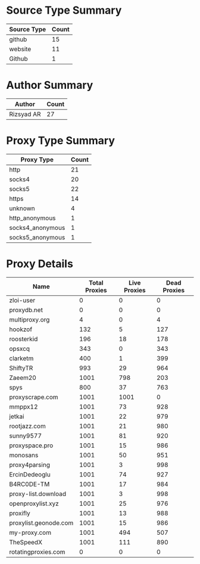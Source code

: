 # Source Type Summary

| Source Type | Count |
|-------------|-------|
| github | 15 |
| website | 11 |
| Github | 1 |


# Author Summary

| Author | Count |
|--------|-------|
| Rizsyad AR | 27 |


# Proxy Type Summary

| Proxy Type | Count |
|------------|-------|
| http | 21 |
| socks4 | 20 |
| socks5 | 22 |
| https | 14 |
| unknown | 4 |
| http_anonymous | 1 |
| socks4_anonymous | 1 |
| socks5_anonymous | 1 |


# Proxy Details

| Name | Total Proxies | Live Proxies | Dead Proxies |
|------|---------------|--------------|---------------|
| zloi-user | 0 | 0 | 0 |
| proxydb.net | 0 | 0 | 0 |
| multiproxy.org | 4 | 0 | 4 |
| hookzof | 132 | 5 | 127 |
| roosterkid | 196 | 18 | 178 |
| opsxcq | 343 | 0 | 343 |
| clarketm | 400 | 1 | 399 |
| ShiftyTR | 993 | 29 | 964 |
| Zaeem20 | 1001 | 798 | 203 |
| spys | 800 | 37 | 763 |
| proxyscrape.com | 1001 | 1001 | 0 |
| mmppx12 | 1001 | 73 | 928 |
| jetkai | 1001 | 22 | 979 |
| rootjazz.com | 1001 | 21 | 980 |
| sunny9577 | 1001 | 81 | 920 |
| proxyspace.pro | 1001 | 15 | 986 |
| monosans | 1001 | 50 | 951 |
| proxy4parsing | 1001 | 3 | 998 |
| ErcinDedeoglu | 1001 | 74 | 927 |
| B4RC0DE-TM | 1001 | 17 | 984 |
| proxy-list.download | 1001 | 3 | 998 |
| openproxylist.xyz | 1001 | 25 | 976 |
| proxifly | 1001 | 13 | 988 |
| proxylist.geonode.com | 1001 | 15 | 986 |
| my-proxy.com | 1001 | 494 | 507 |
| TheSpeedX | 1001 | 111 | 890 |
| rotatingproxies.com | 0 | 0 | 0 |
